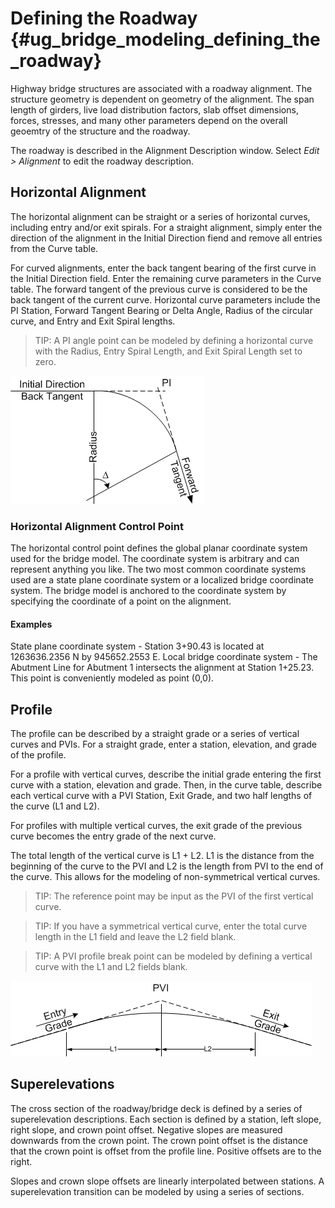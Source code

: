 Defining the Roadway {#ug_bridge_modeling_defining_the_roadway}
==============================================
Highway bridge structures are associated with a roadway alignment. The structure geometry is dependent on geometry of the alignment. The span length of girders, live load distribution factors, slab offset dimensions, forces, stresses, and many other parameters depend on the overall geoemtry of the structure and the roadway.

The roadway is described in the Alignment Description window. Select *Edit > Alignment* to edit the roadway description.

Horizontal Alignment
------------------------
The horizontal alignment can be straight or a series of horizontal curves, including entry and/or exit spirals. For a straight alignment, simply enter the direction of the alignment in the Initial Direction fiend and remove all entries from the Curve table.

For curved alignments, enter the back tangent bearing of the first curve in the Initial Direction field. Enter the remaining curve parameters in the Curve table. The forward tangent of the previous curve is considered to be the back tangent of the current curve. Horizontal curve parameters include the PI Station, Forward Tangent Bearing or Delta Angle, Radius of the circular curve, and Entry and Exit Spiral lengths.

> TIP: A PI angle point can be modeled by defining a horizontal curve with the Radius, Entry Spiral Length, and Exit Spiral Length set to zero.

![](Alignment.png)

### Horizontal Alignment Control Point ###
The horizontal control point defines the global planar coordinate system used for the bridge model. The coordinate system is arbitrary and can represent anything you like. The two most common coordinate systems used are a state plane coordinate system or a localized bridge coordinate system. The bridge model is anchored to the coordinate system by specifying the coordinate of a point on the alignment.

#### Examples ####
State plane coordinate system - Station 3+90.43 is located at 1263636.2356 N by 945652.2553 E.
Local bridge coordinate system - The Abutment Line for Abutment 1 intersects the alignment at Station 1+25.23. This point is conveniently modeled as point (0,0).


Profile
-----------------
The profile can be described by a straight grade or a series of vertical curves and PVIs. For a straight grade, enter a station, elevation, and grade of the profile.

For a profile with vertical curves, describe the initial grade entering the first curve with a station, elevation and grade. Then, in the curve table, describe each vertical curve with a PVI Station, Exit Grade, and two half lengths of the curve (L1 and L2).

For profiles with multiple vertical curves, the exit grade of the previous curve becomes the entry grade of the next curve.

The total length of the vertical curve is L1 + L2. L1 is the distance from the beginning of the curve to the PVI and L2 is the length from PVI to the end of the curve. This allows for the modeling of non-symmetrical vertical curves.

> TIP: The reference point may be input as the PVI of the first vertical curve.

> TIP: If you have a symmetrical vertical curve, enter the total curve length in the L1 field and leave the L2 field blank.

> TIP: A PVI profile break point can be modeled by defining a vertical curve with the L1 and L2 fields blank.

![](Profile.png)

Superelevations
------------------
The cross section of the roadway/bridge deck is defined by a series of superelevation descriptions. Each section is defined by a station, left slope, right slope, and crown point offset. Negative slopes are measured downwards from the crown point. The crown point offset is the distance that the crown point is offset from the profile line. Positive offsets are to the right.

Slopes and crown slope offsets are linearly interpolated between stations. A superelevation transition can be modeled by using a series of sections.


